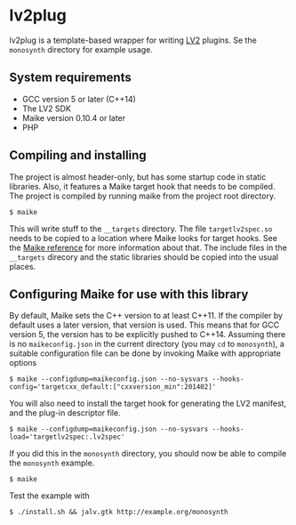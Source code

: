 lv2plug
=======

lv2plug is a template-based wrapper for writing [LV2][1] plugins. Se the `monosynth` directory for example usage.

System requirements
-------------------
 * GCC version 5 or later (C++14)
 * The LV2 SDK
 * Maike version 0.10.4 or later
 * PHP

Compiling and installing
------------------------
The project is almost header-only, but has some startup code in static libraries. Also, it features a Maike target hook that needs to be compiled. The project is compiled by running maike from the project root directory.

    $ maike

This will write stuff to the `__targets` directory. The file `targetlv2spec.so` needs to be copied to a location where Maike looks for target hooks. See the [Maike reference][1] for more information about that. The include files in the `__targets` direcory and the static libraries should be copied into the usual places.

Configuring Maike for use with this library
-------------------------------------------
By default, Maike sets the C++ version to at least C++11. If the compiler by default uses a later version, that version is used. This means that for GCC version 5, the version has to be explicitly pushed to C++14. Assuming there is no `maikeconfig.json` in the current directory (you may `cd` to `monosynth`), a suitable configuration file can be done by invoking Maike with appropriate options

    $ maike --configdump=maikeconfig.json --no-sysvars --hooks-config='targetcxx_default:["cxxversion_min":201402]'

You will also need to install the target hook for generating the LV2 manifest, and the plug-in descriptor file.

    $ maike --configdump=maikeconfig.json --no-sysvars --hooks-load='targetlv2spec:.lv2spec'

If you did this in the `monosynth` directory, you should now be able to compile the `monosynth` example.

    $ maike

Test the example with

    $ ./install.sh && jalv.gtk http://example.org/monosynth

[1]: http://lv2plug.in
[2]: https://milasudril.github.io/maike/plugsearchpath.html
